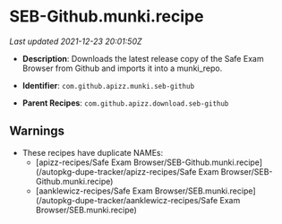 # SEB-Github.munki.recipe

_Last updated 2021-12-23 20:01:50Z_

- **Description**: Downloads the latest release copy of the Safe Exam Browser from Github and imports it into a munki_repo.

- **Identifier**: `com.github.apizz.munki.seb-github`

- **Parent Recipes**: `com.github.apizz.download.seb-github`


## Warnings

- These recipes have duplicate NAMEs:
    - [apizz-recipes/Safe Exam Browser/SEB-Github.munki.recipe](/autopkg-dupe-tracker/apizz-recipes/Safe Exam Browser/SEB-Github.munki.recipe)
    - [aanklewicz-recipes/Safe Exam Browser/SEB.munki.recipe](/autopkg-dupe-tracker/aanklewicz-recipes/Safe Exam Browser/SEB.munki.recipe)